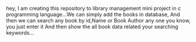 hey, I am creating this repository to library management mini project in c programming language...We can simply add the books in database, 
And then we can search any book by id,Name or Book Author any one you know, you just enter it And then show the all book data related your searching keywords...

